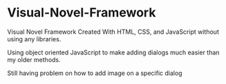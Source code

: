 # Visual-Novel-Framework
Visual Novel Framework Created With HTML, CSS, and JavaScript without using any libraries.

Using object oriented JavaScript to make adding dialogs much easier than my older methods.

Still having problem on how to add image on a specific dialog